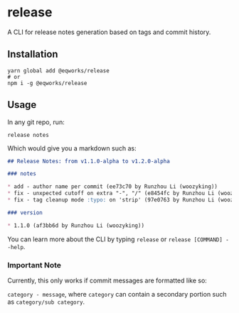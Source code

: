 # release

A CLI for release notes generation based on tags and commit history.

## Installation

```shell
yarn global add @eqworks/release
# or
npm i -g @eqworks/release
```

## Usage

In any git repo, run:

```shell
release notes
```

Which would give you a markdown such as:

```md
## Release Notes: from v1.1.0-alpha to v1.2.0-alpha

### notes

* add - author name per commit (ee73c70 by Runzhou Li (woozyking))
* fix - unxpected cutoff on extra "-", "/" (e8454fc by Runzhou Li (woozyking))
* fix - tag cleanup mode :typo: on 'strip' (97e0763 by Runzhou Li (woozyking))

### version

* 1.1.0 (af3bb6d by Runzhou Li (woozyking))
```

You can learn more about the CLI by typing `release` or `release [COMMAND] --help`.

### Important Note

Currently, this only works if commit messages are formatted like so:

`category - message`, where `category` can contain a secondary portion such as `category/sub category`.
